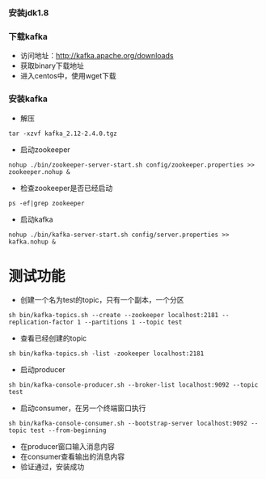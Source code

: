 ### 安装jdk1.8

### 下载kafka
- 访问地址：http://kafka.apache.org/downloads
- 获取binary下载地址
- 进入centos中，使用wget下载

### 安装kafka
- 解压
```shell
tar -xzvf kafka_2.12-2.4.0.tgz
```

- 启动zookeeper
```shell
nohup ./bin/zookeeper-server-start.sh config/zookeeper.properties >> zookeeper.nohup &
```

- 检查zookeeper是否已经启动
```shell
ps -ef|grep zookeeper
```

- 启动kafka
```shell
nohup ./bin/kafka-server-start.sh config/server.properties >> kafka.nohup &
```

# 测试功能
- 创建一个名为test的topic，只有一个副本，一个分区
```shell
sh bin/kafka-topics.sh --create --zookeeper localhost:2181 --replication-factor 1 --partitions 1 --topic test
```

- 查看已经创建的topic
```shell
sh bin/kafka-topics.sh -list -zookeeper localhost:2181
```

- 启动producer
```shell
sh bin/kafka-console-producer.sh --broker-list localhost:9092 --topic test
```

- 启动consumer，在另一个终端窗口执行
```shell
sh bin/kafka-console-consumer.sh --bootstrap-server localhost:9092 --topic test --from-beginning
```

- 在producer窗口输入消息内容
- 在consumer查看输出的消息内容
- 验证通过，安装成功
